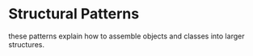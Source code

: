 # Structural Patterns

these patterns explain how to assemble objects and classes into larger structures.